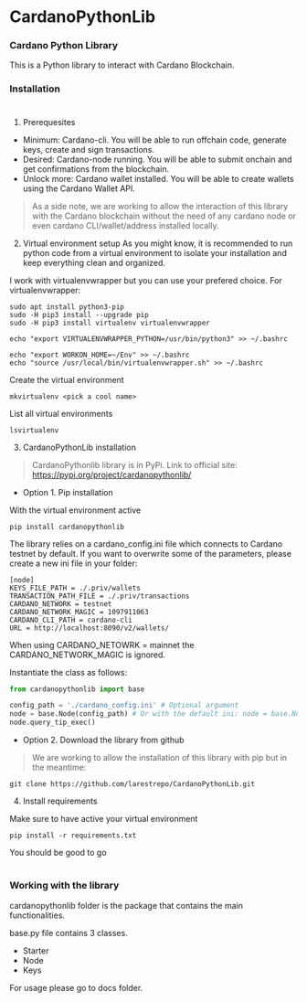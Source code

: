 # CardanoPythonLib

### Cardano Python Library

This is a Python library to interact with Cardano Blockchain. 

### Installation

#

1. Prerequesites

- Minimum: Cardano-cli. You will be able to run offchain code, generate keys, create and sign transactions.
- Desired: Cardano-node running. You will be able to submit onchain and get confirmations from the blockchain.
- Unlock more: Cardano wallet installed. You will be able to create wallets using the Cardano Wallet API.

> As a side note, we are working to allow the interaction of this library with the Cardano blockchain without the need of any cardano node or even cardano CLI/wallet/address installed locally.

2. Virtual environment setup
As you might know, it is recommended to run python code from a virtual environment to isolate your installation and keep everything clean and organized. 

I work with virtualenvwrapper but you can use your prefered choice. For virtualenvwrapper:

    sudo apt install python3-pip
    sudo -H pip3 install --upgrade pip
    sudo -H pip3 install virtualenv virtualenvwrapper

    echo "export VIRTUALENVWRAPPER_PYTHON=/usr/bin/python3" >> ~/.bashrc

    echo "export WORKON_HOME=~/Env" >> ~/.bashrc
    echo "source /usr/local/bin/virtualenvwrapper.sh" >> ~/.bashrc

Create the virtual environment

    mkvirtualenv <pick a cool name>

List all virtual environments

    lsvirtualenv

3. CardanoPythonLib installation

> CardanoPythonlib library is in PyPi. Link to official site: https://pypi.org/project/cardanopythonlib/

- Option 1. Pip installation

With the virtual environment active

    pip install cardanopythonlib

The library relies on a cardano_config.ini file which connects to Cardano testnet by default. If you want to overwrite some of the parameters, please create a new ini file in your folder:

    [node]
    KEYS_FILE_PATH = ./.priv/wallets
    TRANSACTION_PATH_FILE = ./.priv/transactions
    CARDANO_NETWORK = testnet
    CARDANO_NETWORK_MAGIC = 1097911063
    CARDANO_CLI_PATH = cardano-cli
    URL = http://localhost:8090/v2/wallets/

When using CARDANO_NETOWRK = mainnet the CARDANO_NETWORK_MAGIC is ignored. 

Instantiate the class as follows:

```python
from cardanopythonlib import base

config_path = './cardano_config.ini' # Optional argument
node = base.Node(config_path) # Or with the default ini: node = base.Node()
node.query_tip_exec()
```


- Option 2. Download the library from github
> We are working to allow the installation of this library with pip but in the meantime:

    git clone https://github.com/larestrepo/CardanoPythonLib.git

4. Install requirements

Make sure to have active your virtual environment

    pip install -r requirements.txt

You should be good to go

#

### Working with the library

cardanopythonlib folder is the package that contains the main functionalities. 

base.py file contains 3 classes.

- Starter
- Node
- Keys

For usage please go to docs folder.

#
